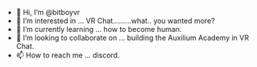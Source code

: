 - 👋 Hi, I’m @bitboyvr
- 👀 I’m interested in ... VR Chat.........what.. you wanted more?
- 🌱 I’m currently learning ... how to become human.  
- 💞️ I’m looking to collaborate on ... building the Auxilium Academy in VR Chat. 
- 📫 How to reach me ... discord. 

<!---
bitboyvr/bitboyvr is a ✨ special ✨ repository because its `README.md` (this file) appears on your GitHub profile.
You can click the Preview link to take a look at your changes.
--->
